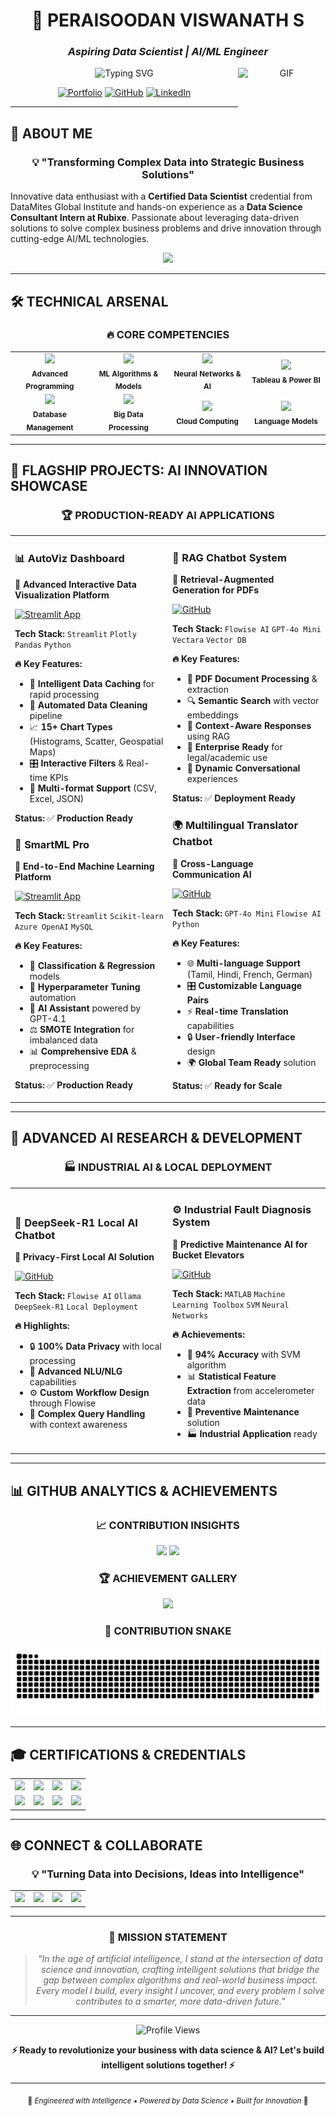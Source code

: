 <div align="center">

# 🚀 **PERAISOODAN VISWANATH S** 
### *Aspiring Data Scientist | AI/ML Engineer*

<img src="https://readme-typing-svg.demolab.com?font=Fira+Code&size=22&duration=3000&pause=1000&color=00FF41&center=true&vCenter=true&width=600&lines=Data+Science+%7C+Machine+Learning;AI+Solutions+%7C+Innovation+Driven;Transforming+Data+into+Insights;Building+Intelligent+Systems" alt="Typing SVG" />

<img class="align" align="right" alt="GIF" src="https://github.com/abhisheknaiidu/abhisheknaiidu/blob/master/code.gif?raw=true" width="140" height="140" />

[![Portfolio](https://img.shields.io/badge/🌐_Portfolio-Visit_Site-FF6B35?style=for-the-badge&logoColor=white)](https://spv-413.github.io/)
[![GitHub](https://img.shields.io/badge/💻_GitHub-Follow-181717?style=for-the-badge&logo=github)](https://github.com/SPV-413)
[![LinkedIn](https://img.shields.io/badge/💼_LinkedIn-Connect-0A66C2?style=for-the-badge&logo=linkedin)](https://linkedin.com/in/peraisoodan-viswanath-s)

</div>

---

## 🎯 **ABOUT ME**

<div align="center">

### 💡 **"Transforming Complex Data into Strategic Business Solutions"**

</div>

Innovative data enthusiast with a **Certified Data Scientist** credential from DataMites Global Institute and hands-on experience as a **Data Science Consultant Intern at Rubixe**. Passionate about leveraging data-driven solutions to solve complex business problems and drive innovation through cutting-edge AI/ML technologies.

<div align="center">
<img src="https://github-readme-streak-stats.herokuapp.com/?user=SPV-413&theme=synthwave&hide_border=true&background=0D1117&stroke=00FF41&ring=FF6B35&fire=00D9FF&currStreakNum=FFFFFF&sideNums=FFFFFF&currStreakLabel=00FF41&sideLabels=FF6B35" />
</div>

---

## 🛠️ **TECHNICAL ARSENAL**

<div align="center">

### 🔥 **CORE COMPETENCIES**

<table>
<tr>
<td align="center" width="25%">
<img src="https://img.shields.io/badge/🐍_Python-Expert-3776AB?style=for-the-badge&logo=python&logoColor=white"/>
<br><sub><b>Advanced Programming</b></sub>
</td>
<td align="center" width="25%">
<img src="https://img.shields.io/badge/🤖_Machine_Learning-Expert-FF6F00?style=for-the-badge&logo=tensorflow&logoColor=white"/>
<br><sub><b>ML Algorithms & Models</b></sub>
</td>
<td align="center" width="25%">
<img src="https://img.shields.io/badge/🧠_Deep_Learning-Expert-FF6B35?style=for-the-badge&logo=pytorch&logoColor=white"/>
<br><sub><b>Neural Networks & AI</b></sub>
</td>
<td align="center" width="25%">
<img src="https://img.shields.io/badge/📊_Data_Viz-Expert-E97627?style=for-the-badge&logo=plotly&logoColor=white"/>
<br><sub><b>Tableau & Power BI</b></sub>
</td>
</tr>
<tr>
<td align="center">
<img src="https://img.shields.io/badge/🗄️_MySQL-Advanced-4479A1?style=for-the-badge&logo=mysql&logoColor=white"/>
<br><sub><b>Database Management</b></sub>
</td>
<td align="center">
<img src="https://img.shields.io/badge/⚡_PySpark-Advanced-E25A1C?style=for-the-badge&logo=apache-spark&logoColor=white"/>
<br><sub><b>Big Data Processing</b></sub>
</td>
<td align="center">
<img src="https://img.shields.io/badge/☁️_AWS-Intermediate-FF9900?style=for-the-badge&logo=amazon-aws&logoColor=white"/>
<br><sub><b>Cloud Computing</b></sub>
</td>
<td align="center">
<img src="https://img.shields.io/badge/🤖_NLP_&_LLMs-Advanced-00D4AA?style=for-the-badge&logoColor=white"/>
<br><sub><b>Language Models</b></sub>
</td>
</tr>
</table>

</div>

---

## 🚀 **FLAGSHIP PROJECTS: AI INNOVATION SHOWCASE**

<div align="center">

### 🏆 **PRODUCTION-READY AI APPLICATIONS**

</div>

<table>
<tr>
<td width="50%">

### 📊 **AutoViz Dashboard**
**🎯 Advanced Interactive Data Visualization Platform**

[![Streamlit App](https://img.shields.io/badge/🚀_Live_App-AutoViz_Dashboard-FF4B4B?style=flat&logo=streamlit&logoColor=white)](https://autoviz-dashboard.streamlit.app/)

**Tech Stack:** `Streamlit` `Plotly` `Pandas` `Python`

**🔥 Key Features:**
- 🚀 **Intelligent Data Caching** for rapid processing
- 🧹 **Automated Data Cleaning** pipeline
- 📈 **15+ Chart Types** (Histograms, Scatter, Geospatial Maps)
- 🎛️ **Interactive Filters** & Real-time KPIs
- 📁 **Multi-format Support** (CSV, Excel, JSON)

**Status:** ✅ **Production Ready**

### 🤖 **SmartML Pro**
**🎯 End-to-End Machine Learning Platform**

[![Streamlit App](https://img.shields.io/badge/🚀_Live_App-SmartML_Pro-FF4B4B?style=flat&logo=streamlit&logoColor=white)](https://smartml-pro.streamlit.app/)

**Tech Stack:** `Streamlit` `Scikit-learn` `Azure OpenAI` `MySQL`

**🔥 Key Features:**
- 🧠 **Classification & Regression** models
- 🔧 **Hyperparameter Tuning** automation
- 🤖 **AI Assistant** powered by GPT-4.1
- ⚖️ **SMOTE Integration** for imbalanced data
- 📊 **Comprehensive EDA** & preprocessing

**Status:** ✅ **Production Ready**

</td>
<td width="50%">

### 💬 **RAG Chatbot System**
**🎯 Retrieval-Augmented Generation for PDFs**

[![GitHub](https://img.shields.io/badge/GitHub-View_Code-181717?style=flat&logo=github)](https://github.com/SPV-413/RAG-Chatbot.git)

**Tech Stack:** `Flowise AI` `GPT-4o Mini` `Vectara` `Vector DB`

**🔥 Key Features:**
- 📄 **PDF Document Processing** & extraction
- 🔍 **Semantic Search** with vector embeddings
- 🎯 **Context-Aware Responses** using RAG
- 💼 **Enterprise Ready** for legal/academic use
- 🚀 **Dynamic Conversational** experiences

**Status:** ✅ **Deployment Ready**

### 🌍 **Multilingual Translator Chatbot**
**🎯 Cross-Language Communication AI**

[![GitHub](https://img.shields.io/badge/GitHub-View_Code-181717?style=flat&logo=github)](https://github.com/SPV-413/Multilingual-Translator-Chatbot.git)

**Tech Stack:** `GPT-4o Mini` `Flowise AI` `Python`

**🔥 Key Features:**
- 🌐 **Multi-language Support** (Tamil, Hindi, French, German)
- 🎛️ **Customizable Language Pairs**
- ⚡ **Real-time Translation** capabilities
- 🔒 **User-friendly Interface** design
- 🌍 **Global Team Ready** solution

**Status:** ✅ **Ready for Scale**

</td>
</tr>
</table>

---

## 🔬 **ADVANCED AI RESEARCH & DEVELOPMENT**

<div align="center">

### 🏭 **INDUSTRIAL AI & LOCAL DEPLOYMENT**

</div>

<table>
<tr>
<td width="50%">

### 🤖 **DeepSeek-R1 Local AI Chatbot**
**🎯 Privacy-First Local AI Solution**

[![GitHub](https://img.shields.io/badge/GitHub-View_Code-181717?style=flat&logo=github)](https://github.com/SPV-413/Deepseek-R1-Local-AI-Chatbot.git)

**Tech Stack:** `Flowise AI` `Ollama` `DeepSeek-R1` `Local Deployment`

**🔥 Highlights:**
- 🔒 **100% Data Privacy** with local processing
- 🧠 **Advanced NLU/NLG** capabilities
- ⚙️ **Custom Workflow Design** through Flowise
- 🚀 **Complex Query Handling** with context awareness

</td>
<td width="50%">

### ⚙️ **Industrial Fault Diagnosis System**
**🎯 Predictive Maintenance AI for Bucket Elevators**

[![GitHub](https://img.shields.io/badge/GitHub-View_Code-181717?style=flat&logo=github)](https://github.com/SPV-413/Fault-Diagnosis-Bucket-Elevator.git)

**Tech Stack:** `MATLAB` `Machine Learning Toolbox` `SVM` `Neural Networks`

**🔥 Achievements:**
- 🎯 **94% Accuracy** with SVM algorithm
- 📊 **Statistical Feature Extraction** from accelerometer data
- 🔧 **Preventive Maintenance** solution
- 🏭 **Industrial Application** ready

</td>
</tr>
</table>

---

## 📊 **GITHUB ANALYTICS & ACHIEVEMENTS**

<div align="center">

### 📈 **CONTRIBUTION INSIGHTS**

<img src="https://github-readme-stats.vercel.app/api?username=SPV-413&show_icons=true&theme=synthwave&hide_border=true&bg_color=0D1117&title_color=00FF41&icon_color=FF6B35&text_color=FFFFFF&count_private=true" />

<img src="https://github-readme-stats.vercel.app/api/top-langs/?username=SPV-413&layout=compact&theme=synthwave&hide_border=true&bg_color=0D1117&title_color=00FF41&text_color=FFFFFF" />

### 🏆 **ACHIEVEMENT GALLERY**

<img src="https://github-profile-trophy.vercel.app/?username=SPV-413&theme=synthwave&no-frame=true&no-bg=true&margin-w=4&row=1&column=8" />

### 🐍 **CONTRIBUTION SNAKE**
<img src="https://raw.githubusercontent.com/platane/snk/output/github-contribution-grid-snake-dark.svg" alt="Snake Game" />

</div>

---

## 🎓 **CERTIFICATIONS & CREDENTIALS**

<div align="center">
<table>
<tr>
<td align="center">
<img src="https://img.shields.io/badge/🎓_Certified_Data_Scientist-DataMites_Global-FF6B35?style=for-the-badge&logoColor=white"/>
</td>
<td align="center">
<img src="https://img.shields.io/badge/💼_Data_Science_Consultant-Rubixe_Intern-00D4AA?style=for-the-badge&logoColor=white"/>
</td>
<td align="center">
<img src="https://img.shields.io/badge/🎓_Certified_Data_Scientist-IABAC-FF6B35?style=for-the-badge&logoColor=white"/>
</td>
<td align="center">
<img src="https://img.shields.io/badge/🎓_Data_Science_Foundation-IABAC-EA4335?style=for-the-badge&logoColor=white"/>
</td>
</tr> 
<tr>   
<td align="center">
<img src="https://img.shields.io/badge/🎓_Generative_AI_Fundamentals-DataBricks-0A66C2?style=for-the-badge&logoColor=white"/>
</td> 
<td align="center">
<img src="https://img.shields.io/badge/🎓_Machine_Learning_with_Python-Cognitive_Class_AI_IBM-181717?style=for-the-badge&logoColor=white"/>
</td>
<td align="center">
<img src="https://img.shields.io/badge/🎓_Lloyds_Banking_Group_Data_Science-Forage_Job_Simulation-00D4AA?style=for-the-badge&logoColor=white"/>
</td>
<td align="center">
<img src="https://img.shields.io/badge/🎓_Council_of_Europe_Level_A2-Cambridge-0A66C2?style=for-the-badge&logoColor=white"/>
</td>    
</tr>
</table>
</div>



---

## 🌐 **CONNECT & COLLABORATE**

<div align="center">

### 💡 **"Turning Data into Decisions, Ideas into Intelligence"**

<table>
<tr>
<td align="center">
<a href="https://spv-413.github.io/">
<img src="https://img.shields.io/badge/🌐_Portfolio-Explore_Projects-FF6B35?style=for-the-badge&logoColor=white"/>
</a>
</td>
<td align="center">
<a href="mailto:peraisoodanviswanath.s@gmail.com">
<img src="https://img.shields.io/badge/📧_Email-Let's_Connect-EA4335?style=for-the-badge&logo=gmail&logoColor=white"/>
</a>
</td>
<td align="center">
<a href="https://linkedin.com/in/peraisoodan-viswanath-s">
<img src="https://img.shields.io/badge/💼_LinkedIn-Professional_Network-0A66C2?style=for-the-badge&logo=linkedin&logoColor=white"/>
</a>
</td>
<td align="center">
<a href="https://github.com/SPV-413">
<img src="https://img.shields.io/badge/💻_GitHub-Code_Repository-181717?style=for-the-badge&logo=github&logoColor=white"/>
</a>
</td>
</tr>
</table>

</div>

---

<div align="center">

### 🚀 **MISSION STATEMENT**

> *"In the age of artificial intelligence, I stand at the intersection of data science and innovation, crafting intelligent solutions that bridge the gap between complex algorithms and real-world business impact. Every model I build, every insight I uncover, and every problem I solve contributes to a smarter, more data-driven future."*

---

<img src="https://komarev.com/ghpvc/?username=SPV-413&label=AI%20Solutions%20Accessed&color=00FF41&style=for-the-badge" alt="Profile Views" />

**⚡ Ready to revolutionize your business with data science & AI? Let's build intelligent solutions together! ⚡**

---

<sub>🧠 *Engineered with Intelligence • Powered by Data Science • Built for Innovation* 🧠</sub>

</div>
    




